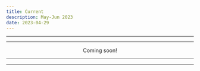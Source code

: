 ```yaml
---
title: Current
description: May-Jun 2023
date: 2023-04-29
---
```


---
---

<div align="center">Coming soon!</div>

---
---
